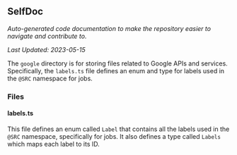 <!--- START SELFDOC --->
## SelfDoc
_Auto-generated code documentation to make the repository easier to navigate and contribute to._

_Last Updated: 2023-05-15_

The `google` directory is for storing files related to Google APIs and services. Specifically, the `labels.ts` file defines an enum and type for labels used in the `@SRC` namespace for jobs.

### Files
#### labels.ts
This file defines an enum called `Label` that contains all the labels used in the `@SRC` namespace, specifically for jobs. It also defines a type called `Labels` which maps each label to its ID.

<!--- END SELFDOC --->